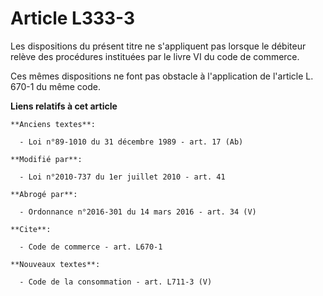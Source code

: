 # Article L333-3

Les dispositions du présent titre ne s'appliquent pas lorsque le débiteur relève des procédures instituées par le livre VI du
code de commerce. 

Ces mêmes dispositions ne font pas obstacle à l'application de l'article L. 670-1 du même code.

**Liens relatifs à cet article**

	**Anciens textes**:

	  - Loi n°89-1010 du 31 décembre 1989 - art. 17 (Ab)

	**Modifié par**:

	  - Loi n°2010-737 du 1er juillet 2010 - art. 41

	**Abrogé par**:

	  - Ordonnance n°2016-301 du 14 mars 2016 - art. 34 (V)

	**Cite**:

	  - Code de commerce - art. L670-1

	**Nouveaux textes**:

	  - Code de la consommation - art. L711-3 (V)
